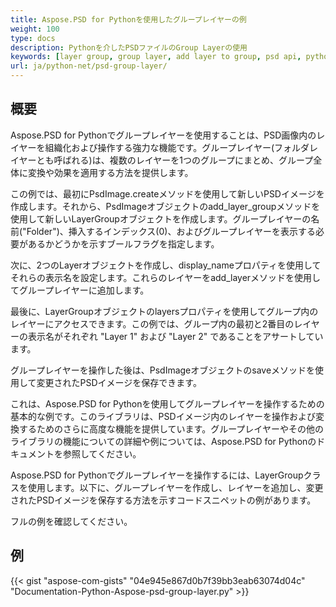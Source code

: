 ```yaml
---
title: Aspose.PSD for Pythonを使用したグループレイヤーの例
weight: 100
type: docs
description: Pythonを介したPSDファイルのGroup Layerの使用
keywords: [layer group, group layer, add layer to group, psd api, python, code sample]
url: ja/python-net/psd-group-layer/
---
```


## **概要**

Aspose.PSD for Pythonでグループレイヤーを使用することは、PSD画像内のレイヤーを組織化および操作する強力な機能です。グループレイヤー(フォルダレイヤーとも呼ばれる)は、複数のレイヤーを1つのグループにまとめ、グループ全体に変換や効果を適用する方法を提供します。

この例では、最初にPsdImage.createメソッドを使用して新しいPSDイメージを作成します。それから、PsdImageオブジェクトのadd_layer_groupメソッドを使用して新しいLayerGroupオブジェクトを作成します。グループレイヤーの名前("Folder")、挿入するインデックス(0)、およびグループレイヤーを表示する必要があるかどうかを示すブールフラグを指定します。

次に、2つのLayerオブジェクトを作成し、display_nameプロパティを使用してそれらの表示名を設定します。これらのレイヤーをadd_layerメソッドを使用してグループレイヤーに追加します。

最後に、LayerGroupオブジェクトのlayersプロパティを使用してグループ内のレイヤーにアクセスできます。この例では、グループ内の最初と2番目のレイヤーの表示名がそれぞれ "Layer 1" および "Layer 2" であることをアサートしています。

グループレイヤーを操作した後は、PsdImageオブジェクトのsaveメソッドを使用して変更されたPSDイメージを保存できます。

これは、Aspose.PSD for Pythonを使用してグループレイヤーを操作するための基本的な例です。このライブラリは、PSDイメージ内のレイヤーを操作および変換するためのさらに高度な機能を提供しています。グループレイヤーやその他のライブラリの機能についての詳細や例については、Aspose.PSD for Pythonのドキュメントを参照してください。

Aspose.PSD for Pythonでグループレイヤーを操作するには、LayerGroupクラスを使用します。以下に、グループレイヤーを作成し、レイヤーを追加し、変更されたPSDイメージを保存する方法を示すコードスニペットの例があります。

フルの例を確認してください。

## **例**
{{< gist "aspose-com-gists" "04e945e867d0b7f39bb3eab63074d04c" "Documentation-Python-Aspose-psd-group-layer.py" >}}
